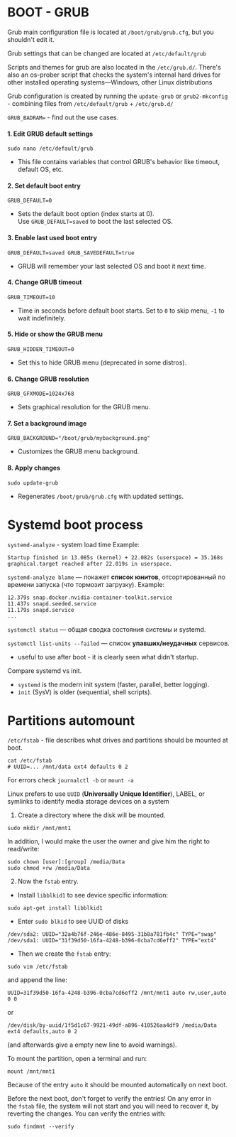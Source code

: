 # BOOT - GRUB
Grub main configuration file is located at `/boot/grub/grub.cfg`, but you shouldn't edit it.

Grub settings that can be changed are located at `/etc/default/grub`

Scripts and themes for grub are also located in the `/etc/grub.d/`. There's also an os-prober script that checks the system's internal hard drives for other installed operating systems—Windows, other Linux distributions

Grub configuration is created by running the `update-grub` or `grub2-mkconfig` - combining files from 
`/etc/default/grub` + `/etc/grub.d/`

`GRUB_BADRAM=` - find out the use cases.

#### 1. **Edit GRUB default settings**
`sudo nano /etc/default/grub`
- This file contains variables that control GRUB's behavior like timeout, default OS, etc.

#### 2. **Set default boot entry**
`GRUB_DEFAULT=0`
- Sets the default boot option (index starts at 0).  
    Use `GRUB_DEFAULT=saved` to boot the last selected OS.

#### 3. **Enable last used boot entry**
`GRUB_DEFAULT=saved GRUB_SAVEDEFAULT=true`
- GRUB will remember your last selected OS and boot it next time.

#### 4. **Change GRUB timeout**
`GRUB_TIMEOUT=10`
- Time in seconds before default boot starts. Set to `0` to skip menu, `-1` to wait indefinitely.

#### 5. **Hide or show the GRUB menu**
`GRUB_HIDDEN_TIMEOUT=0`
- Set this to hide GRUB menu (deprecated in some distros).


#### 6. **Change GRUB resolution**
`GRUB_GFXMODE=1024x768`
- Sets graphical resolution for the GRUB menu.

#### 7. **Set a background image**
`GRUB_BACKGROUND="/boot/grub/mybackground.png"`
- Customizes the GRUB menu background.

#### 8. **Apply changes**
`sudo update-grub`
- Regenerates `/boot/grub/grub.cfg` with updated settings.


# Systemd boot process

`systemd-analyze` - system load time
Example:
```
Startup finished in 13.085s (kernel) + 22.082s (userspace) = 35.168s
graphical.target reached after 22.019s in userspace.
```

`systemd-analyze blame` — покажет **список юнитов**, отсортированный по времени запуска (что тормозит загрузку).
Example:
```
12.379s snap.docker.nvidia-container-toolkit.service
11.437s snapd.seeded.service
11.179s snapd.service
...
```

`systemctl status` — общая сводка состояния системы и systemd.

`systemctl list-units --failed` — список **упавших/неудачных** сервисов.
- useful to use after boot - it is clearly seen what didn't startup.

Compare systemd vs init.
- `systemd` is the modern init system (faster, parallel, better logging).
- `init` (SysV) is older (sequential, shell scripts).

# Partitions automount

`/etc/fstab` - file describes what drives and partitions should be mounted at boot.
```
cat /etc/fstab
# UUID=... /mnt/data ext4 defaults 0 2
```
For errors check `journalctl -b` or `mount -a`

Linux prefers to use `UUID` (**Universally Unique Identifier**), LABEL, or symlinks to identify media storage devices on a system

1. Create a directory where the disk will be mounted.
```
sudo mkdir /mnt/mnt1
```

In addition, I would make the user the owner and give him the right to read/write:
```
sudo chown [user]:[group] /media/Data
sudo chmod +rw /media/Data
```

2. Now the `fstab` entry.
- Install `libblkid1` to see device specific information:
```
sudo apt-get install libblkid1
 ```

- Enter `sudo blkid` to see UUID of disks
```
/dev/sda2: UUID="32a4b76f-246e-486e-8495-31b8a781fb4c" TYPE="swap" 
/dev/sda1: UUID="31f39d50-16fa-4248-b396-0cba7cd6eff2" TYPE="ext4"
```

- Then we create the `fstab` entry:
```
sudo vim /etc/fstab
```

and append the line:
```
UUID=31f39d50-16fa-4248-b396-0cba7cd6eff2 /mnt/mnt1 auto rw,user,auto 0 0
```

or
```
/dev/disk/by-uuid/1f5d1c67-9921-49df-a896-410526aa4df9 /media/Data ext4 defaults,auto 0 2
```
(and afterwards give a empty new line to avoid warnings).

To mount the partition, open a terminal and run:

```
mount /mnt/mnt1
```

Because of the entry `auto` it should be mounted automatically on next boot.

Before the next boot, don't forget to verify the entries! On any error in the `fstab` file, the system will not start and you will need to recover it, by reverting the changes. You can verify the entries with:

```
sudo findmnt --verify
```